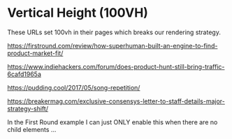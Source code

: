 # Vertical Height (100VH)

These URLs set 100vh in their pages which breaks our rendering strategy. 

https://firstround.com/review/how-superhuman-built-an-engine-to-find-product-market-fit/

https://www.indiehackers.com/forum/does-product-hunt-still-bring-traffic-6cafd1965a 

https://pudding.cool/2017/05/song-repetition/

https://breakermag.com/exclusive-consensys-letter-to-staff-details-major-strategy-shift/

In the First Round example I can just ONLY enable this when there are no child 
elements ... 
